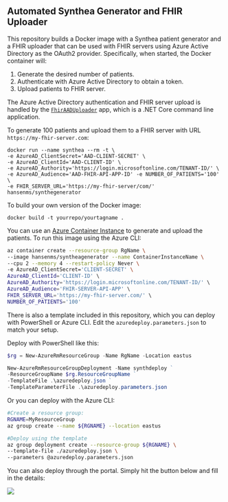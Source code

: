 Automated Synthea Generator and FHIR Uploader
---------------------------------------------

This repository builds a Docker image with a Synthea patient generator and a FHIR uploader that can be used with FHIR servers using Azure Active Directory as the OAuth2 provider. Specifically, when started, the Docker container will:

1. Generate the desired number of patients.
2. Authenticate with Azure Active Directory to obtain a token.
3. Upload patients to FHIR server.  

The Azure Active Directory authentication and FHIR server upload is handled by the [`FhirAADUploader`](FhirAADUploader) app, which is a .NET Core command line application.

To generate 100 patients and upload them to a FHIR server with URL `https://my-fhir-server.com`:

```
docker run --name synthea --rm -t \ 
-e AzureAD_ClientSecret='AAD-CLIENT-SECRET' \ 
-e AzureAD_ClientId='AAD-CLIENT-ID' \ 
-e AzureAD_Authority='https://login.microsoftonline.com/TENANT-ID/' \ 
-e AzureAD_Audience='AAD-FHIR-API-APP-ID' -e NUMBER_OF_PATIENTS='100' \ 
-e FHIR_SERVER_URL='https://my-fhir-server/com/' hansenms/synthegenerator
```

To build your own version of the Docker image:

```
docker build -t yourrepo/yourtagname .
```

You can use an [Azure Container Instance](https://azure.microsoft.com/en-us/services/container-instances/) to generate and upload the patients. To run this image using the Azure CLI:

```bash
az container create --resource-group RgName \ 
--image hansenms/syntheagenerator --name ContainerInstanceName \ 
--cpu 2 --memory 4 --restart-policy Never \ 
-e AzureAD_ClientSecret='CLIENT-SECRET' \ 
AzureAD_ClientId='CLIENT-ID' \ 
AzureAD_Authority='https://login.microsoftonline.com/TENANT-ID/' \ 
AzureAD_Audience='FHIR-SERVER-API-APP' \ 
FHIR_SERVER_URL='https://my-fhir-server.com/' \ 
NUMBER_OF_PATIENTS='100'
```

There is also a template included in this repository, which you can deploy with PowerShell or Azure CLI. Edit the `azuredeploy.parameters.json` to match your setup. 

Deploy with PowerShell like this:

```PowerShell
$rg = New-AzureRmResourceGroup -Name RgName -Location eastus

New-AzureRmResourceGroupDeployment -Name synthdeploy ` 
-ResourceGroupName $rg.ResourceGroupName ` 
-TemplateFile .\azuredeploy.json ` 
-TemplateParameterFile .\azuredeploy.parameters.json 
```

Or you can deploy with the Azure CLI:

```bash
#Create a resource group:
RGNAME=MyResourceGroup
az group create --name ${RGNAME} --location eastus

#Deploy using the template
az group deployment create --resource-group ${RGNAME} \ 
--template-file ./azuredeploy.json \ 
--parameters @azuredeploy.parameters.json
```

You can also deploy through the portal. Simply hit the button below and fill in the details:

<a href="https://transmogrify.azurewebsites.net/azuredeploy.json" target="_blank">
    <img src="http://azuredeploy.net/deploybutton.png"/>
</a>
